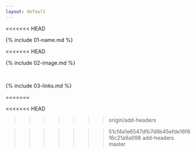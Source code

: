 ```yaml
---
layout: default
---
```

<<<<<<< HEAD




{% include 01-name.md %}

<<<<<<< HEAD
<br>

{% include 02-image.md %}

<br>

{% include 03-links.md %}

=======


<<<<<<< HEAD
>>>>>>> origin/add-headers

>>>>>>> 51cf4a1e6547dfb7d8b45efde16f816c21a9a098
>>>>>>> add-headers
>>>>>>> master
